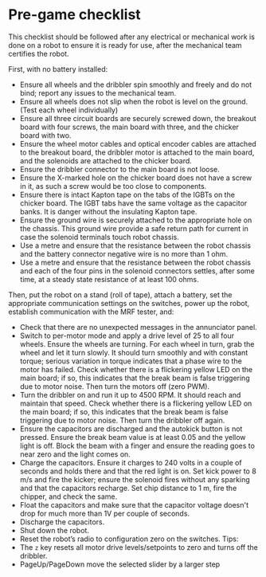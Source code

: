 # Pre-game checklist

This checklist should be followed after any electrical or mechanical work is done on a robot to ensure it is ready for use, after the mechanical team certifies the robot.

First, with no battery installed:

* Ensure all wheels and the dribbler spin smoothly and freely and do not bind; report any issues to the mechanical team.
* Ensure all wheels does not slip when the robot is level on the ground. \(Test each wheel individually\)
* Ensure all three circuit boards are securely screwed down, the breakout board with four screws, the main board with three, and the chicker board with two.
* Ensure the wheel motor cables and optical encoder cables are attached to the breakout board, the dribbler motor is attached to the main board, and the solenoids are attached to the chicker board.
* Ensure the dribbler connector to the main board is not loose.
* Ensure the X-marked hole on the chicker board does not have a screw in it, as such a screw would be too close to components.
* Ensure there is intact Kapton tape on the tabs of the IGBTs on the chicker board. The IGBT tabs have the same voltage as the capacitor banks. It is danger without the insulating Kapton tape.
* Ensure the ground wire is securely attached to the appropriate hole on the chassis. This ground wire provide a safe return path for current in case the solenoid terminals touch robot chassis.
* Use a metre and ensure that the resistance between the robot chassis and the battery connector negative wire is no more than 1 ohm.
* Use a metre and ensure that the resistance between the robot chassis and each of the four pins in the solenoid connectors settles, after some time, at a steady state resistance of at least 100 ohms.

Then, put the robot on a stand \(roll of tape\), attach a battery, set the appropriate communication settings on the switches, power up the robot, establish communication with the MRF tester, and:

* Check that there are no unexpected messages in the annunciator panel.
* Switch to per-motor mode and apply a drive level of 25 to all four wheels. Ensure the wheels are turning. For each wheel in turn, grab the wheel and let it turn slowly. It should turn smoothly and with constant torque; serious variation in torque indicates that a phase wire to the motor has failed. Check whether there is a flickering yellow LED on the main board; if so, this indicates that the break beam is false triggering due to motor noise. Then turn the motors off \(zero PWM\).
* Turn the dribbler on and run it up to 4500 RPM. It should reach and maintain that speed. Check whether there is a flickering yellow LED on the main board; if so, this indicates that the break beam is false triggering due to motor noise. Then turn the dribbler off again.
* Ensure the capacitors are discharged and the autokick button is not pressed. Ensure the break beam value is at least 0.05 and the yellow light is off. Block the beam with a finger and ensure the reading goes to near zero and the light comes on.
* Charge the capacitors. Ensure it charges to 240 volts in a couple of seconds and holds there and that the red light is on. Set kick power to 8 m/s and fire the kicker; ensure the solenoid fires without any sparking and that the capacitors recharge. Set chip distance to 1 m, fire the chipper, and check the same.
* Float the capacitors and make sure that the capacitor voltage doesn't drop for much more than 1V per couple of seconds.
* Discharge the capacitors.
* Shut down the robot.
* Reset the robot’s radio to configuration zero on the switches. Tips:
* The `z` key resets all motor drive levels/setpoints to zero and turns off the dribbler.
* PageUp/PageDown move the selected slider by a larger step

